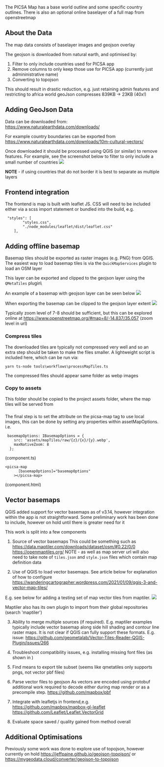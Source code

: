 The PICSA Map has a base world outline and some specific country outlines.
There is also an optional online baselayer of a full map from openstreetmap

## About the Data

The map data consists of baselayer images and geojson overlay

The geojson is downloaded from natural earth, and optimised by:

1. Filter to only include countries used for PICSA app
2. Remove columns to only keep those use for PICSA app (currently just admininistrative name)
3. Converting to topojson

This should result in drastic reduction, e.g. just retaining admin features and
restricting to africa world geoJson compresses 839KB -> 23KB (40x!)

## Adding GeoJson Data

Data can be downloaded from: https://www.naturalearthdata.com/downloads/

For example country boundaries can be exported from
https://www.naturalearthdata.com/downloads/10m-cultural-vectors/

Once downloaded it should be processed using QGIS (or similar) to remove features.
For example, see the screenshot below to filter to only include a small number of countries
![](./images/map-tiles-filter.png)

**NOTE** - if using countries that do not border it is best to separate as multiple layers

## Frontend integration

The frontend is map is built with leaflet JS. CSS will need to be included either via a scss import statement or bundled into the build, e.g.

```
 "styles": [
        "styles.css",
        "./node_modules/leaflet/dist/leaflet.css"
    ],
```

## Adding offline basemap

Basemap tiles should be exported as raster images (e.g. PNG) from QGIS.
The easiest way to load basemap tiles is via the `QuickMapServices` plugin to load an OSM layer

This layer can be exported and clipped to the geojson layer using the `QMetaTiles` plugin\

An example of a basemap with geojson layer can be seen below
![](images/map-tiles-basemap.png)

When exporting the basemap can be clipped to the geojson layer extent
![](images/map-tiles-export.png)

Typically zoom level of 7-8 should be sufficient, but this can be explored online at https://www.openstreetmap.org/#map=8/-14.837/35.057 (zoom level in url)

### Compress tiles

The downloaded tiles are typically not compressed very well and so an extra step should be taken to make the files smaller. A lightweight script is included here, which can be run via:

```
yarn ts-node tools\workflows\processMapTiles.ts
```

The compressed files should appear same folder as webp images

### Copy to assets

This folder should be copied to the project assets folder, where the map tiles will be served from

###

The final step is to set the attribute on the picsa-map tag to use local images,
this can be done by setting any properties within assetMapOptions. i.e.

```
 basemapOptions: IBasemapOptions = {
    src: 'assets/mapTiles/raw/{z}/{x}/{y}.webp',
    maxNativeZoom: 8
  };

```

(component.ts)

```
<picsa-map
      [basemapOptions]="basemapOptions"
    ></picsa-map>

```

(component.html)

## Vector basemaps

QGIS added support for vector basemaps as of v3.14, however integration within the app is not straightforward.
Some preliminary work has been done to include, however on hold until there is greater need for it

This work is split into a few components

1. Source of vector basemaps
   This could be something such as
   https://data.maptiler.com/downloads/dataset/osm/#0.22/0/0
   https://openmaptiles.org/
   NOTE - as well as map server url will also need to take note of `tiles.json` and `style.json` files which contain map definition data

2. Use of QGIS to load vector basemaps. See article below for explanation of how to configure
   https://wanderingcartographer.wordpress.com/2021/01/09/qgis-3-and-vector-map-tiles/

E.g. see below for adding a testing set of map vector tiles from maptiler.
![](./images/map-tiles-vector.png)

Maptiler also has its own plugin to import from their global repositories (search 'maptiler')

3. Ability to merge multiple sources (if required). E.g. maptiler examples typically include vector basemap along side hill shading and contour line raster maps. It is not clear if QGIS can fully support these formats.
   E.g. issue: https://github.com/geometalab/Vector-Tiles-Reader-QGIS-Plugin/issues/266

4. Troubleshoot compatibility issues, e.g. installing missing font files (as shown in )

5. Find means to export tile subset (seems like qmetatiles only supports pngs, not vector pbf files)

6. Parse vector files to geojson
   As vectors are encoded using protobuf additional work required to decode either during map render or as a precompile step.
   https://github.com/mapbox/pbf

7. Integrate with leafletjs in frontend,e.g.
   https://github.com/mapbox/mapbox-gl-leaflet
   https://github.com/Leaflet/Leaflet.VectorGrid

8. Evaluate space saved / quality gained from method overall

## Additional Optimisations

Previously some work was done to explore use of topojson, however currently on hold
https://jeffpaine.github.io/geojson-topojson/ or
https://mygeodata.cloud/converter/geojson-to-topojson
